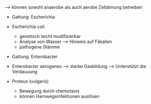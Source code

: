 --> können sowohl anaerobe als auch aerobe Zellatmung betreiben 

- Gattung: Escherichia 
- Escherichia coli 
	- genetisch leicht modifizierbar
	- Analyse von Wasser --> Hinweis auf Fäkalien 
	- pathogene Stämme 

- Gattung: Enterobacter
- Enterobacter aerogenes --> starke Gasbildung --> Unterstützt die Verdauuung

- Proteus (vulgaris)
	- Bewegung durch chemotaxis
	- können Harnwegsinfektionen auslösen